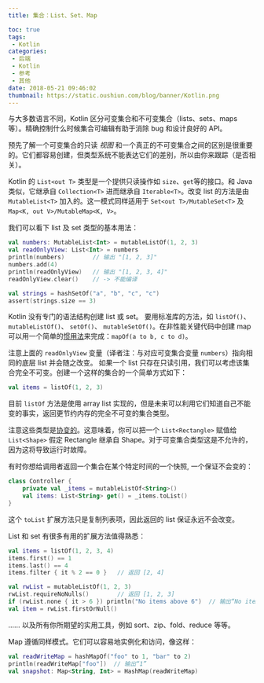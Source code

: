 ```yaml
---
title: 集合：List、Set、Map

toc: true
tags:
 - Kotlin
categories:
 - 后端
 - Kotlin
 - 参考
 - 其他
date: 2018-05-21 09:46:02
thumbnail: https://static.oushiun.com/blog/banner/Kotlin.png
---
```


与大多数语言不同，Kotlin 区分可变集合和不可变集合（lists、sets、maps 等）。精确控制什么时候集合可编辑有助于消除 bug 和设计良好的 API。

预先了解一个可变集合的只读 _视图_ 和一个真正的不可变集合之间的区别是很重要的。它们都容易创建，但类型系统不能表达它们的差别，所以由你来跟踪（是否相关）。

Kotlin 的 `List<out T>` 类型是一个提供只读操作如 `size`、`get`等的接口。和 Java 类似，它继承自 `Collection<T>` 进而继承自 `Iterable<T>`。改变 list 的方法是由 `MutableList<T>` 加入的。这一模式同样适用于 `Set<out T>/MutableSet<T>` 及 `Map<K, out V>/MutableMap<K, V>`。

<!-- more -->

我们可以看下 list 及 set 类型的基本用法：

``` kotlin
val numbers: MutableList<Int> = mutableListOf(1, 2, 3)
val readOnlyView: List<Int> = numbers
println(numbers)        // 输出 "[1, 2, 3]"
numbers.add(4)
println(readOnlyView)   // 输出 "[1, 2, 3, 4]"
readOnlyView.clear()    // -> 不能编译

val strings = hashSetOf("a", "b", "c", "c")
assert(strings.size == 3)
```

Kotlin 没有专门的语法结构创建 list 或 set。 要用标准库的方法，如 `listOf()`、 `mutableListOf()`、 `setOf()`、 `mutableSetOf()`。在非性能关键代码中创建 map 可以用一个简单的[惯用法](idioms.html#只读-map)来完成：`mapOf(a to b, c to d)`。

注意上面的 `readOnlyView` 变量（译者注：与对应可变集合变量 `numbers`）指向相同的底层 list 并会随之改变。 如果一个 list 只存在只读引用，我们可以考虑该集合完全不可变。创建一个这样的集合的一个简单方式如下：

``` kotlin
val items = listOf(1, 2, 3)
```

目前 `listOf` 方法是使用 array list 实现的，但是未来可以利用它们知道自己不能变的事实，返回更节约内存的完全不可变的集合类型。

注意这些类型是[协变的](generics.html#型变)。这意味着，你可以把一个 `List<Rectangle>` 赋值给 `List<Shape>` 假定 Rectangle 继承自 Shape。对于可变集合类型这是不允许的，因为这将导致运行时故障。

有时你想给调用者返回一个集合在某个特定时间的一个快照, 一个保证不会变的：

``` kotlin
class Controller {
    private val _items = mutableListOf<String>()
    val items: List<String> get() = _items.toList()
}
```

这个 `toList` 扩展方法只是复制列表项，因此返回的 list 保证永远不会改变。

List 和 set 有很多有用的扩展方法值得熟悉：

``` kotlin
val items = listOf(1, 2, 3, 4)
items.first() == 1
items.last() == 4
items.filter { it % 2 == 0 }   // 返回 [2, 4]

val rwList = mutableListOf(1, 2, 3)
rwList.requireNoNulls()        // 返回 [1, 2, 3]
if (rwList.none { it > 6 }) println("No items above 6")  // 输出“No items above 6”
val item = rwList.firstOrNull()
```

…… 以及所有你所期望的实用工具，例如 sort、zip、fold、reduce 等等。

Map 遵循同样模式。它们可以容易地实例化和访问，像这样：

``` kotlin
val readWriteMap = hashMapOf("foo" to 1, "bar" to 2)
println(readWriteMap["foo"])  // 输出“1”
val snapshot: Map<String, Int> = HashMap(readWriteMap)
```
